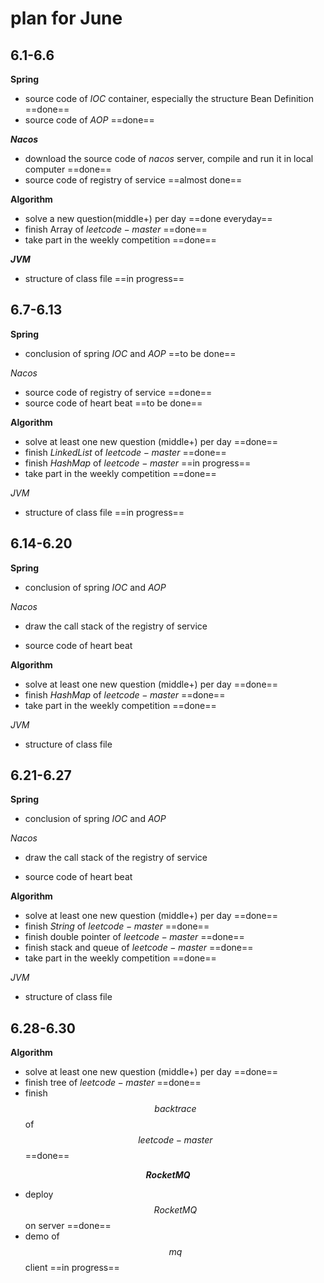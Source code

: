 # plan for June

## 6.1-6.6

**Spring**

* source code of $IOC$ container, especially the structure Bean Definition   ==done==
* source code of $AOP$   ==done==

**$Nacos$**

* download the source code of $nacos$ server, compile and run it in local computer    ==done==
* source code of registry of service   ==almost done==

**Algorithm**

* solve a new question(middle+) per day   ==done everyday==
* finish Array of $leetcode-master$    ==done==
* take part in the weekly competition  ==done==

**$JVM$**

* structure of class file   ==in progress==

## 6.7-6.13

**Spring**

* conclusion of spring $IOC$ and $AOP$    ==to be done==

$Nacos$

* source code of registry of service    ==done==
* source code of heart beat     ==to be done==

**Algorithm**

* solve at least one new question (middle+) per day     ==done==
* finish $LinkedList$ of $leetcode-master$    ==done==
* finish $HashMap$ of $leetcode-master$    ==in progress==
* take part in the weekly competition ==done==

$JVM$

* structure of class file      ==in progress==

## 6.14-6.20

**Spring**

* conclusion of spring $IOC$ and $AOP$  

$Nacos$

* draw the call stack of the registry of service

* source code of heart beat

**Algorithm**

* solve at least one new question (middle+) per day  ==done==
* finish $HashMap$ of $leetcode-master$  ==done==
* take part in the weekly competition ==done==

$JVM$

* structure of class file

## 6.21-6.27

**Spring**

* conclusion of spring $IOC$ and $AOP$  

$Nacos$

* draw the call stack of the registry of service

* source code of heart beat

**Algorithm**

* solve at least one new question (middle+) per day  ==done==
* finish $String$ of $leetcode-master$  ==done==
* finish double pointer of $leetcode-master$  ==done==
* finish stack and queue of $leetcode-master$  ==done==
* take part in the weekly competition ==done==

$JVM$

* structure of class file

## 6.28-6.30

**Algorithm**

* solve at least one new question (middle+) per day  ==done==
* finish tree of $leetcode-master$  ==done==
* finish $$backtrace$$ of $$leetcode-master$$ ==done==

**$$RocketMQ$$**

* deploy $$RocketMQ$$ on server   ==done==
* demo of $$mq$$ client ==in progress==


